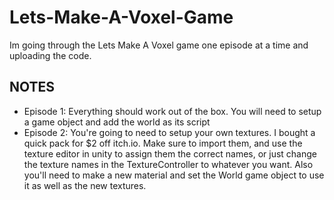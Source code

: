 # Lets-Make-A-Voxel-Game
Im going through the Lets Make A Voxel game one episode at a time and uploading the code. 


## NOTES

* Episode 1: Everything should work out of the box. You will need to setup a game object and add the world as its script
* Episode 2: You're going to need to setup your own textures. I bought a quick pack for $2 off itch.io. Make sure to import them, and use the texture editor in unity to assign them the correct names, or just change the texture names in the TextureController to whatever you want. Also you'll need to make a new material and set the World game object to use it as well as the new textures.